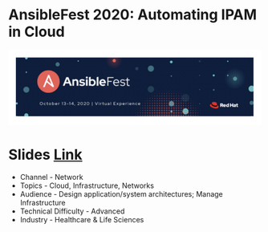 # AnsibleFest 2020: Automating IPAM in Cloud

![AnsibleFest - 2020](ansiblefest-2020.png)

# Slides [Link](ansiblefest_2020_automating_ipam_in_cloud.pdf)
- Channel - Network
- Topics - Cloud, Infrastructure, Networks
- Audience - Design application/system architectures; Manage Infrastructure
- Technical Difficulty - Advanced
- Industry - Healthcare & Life Sciences

